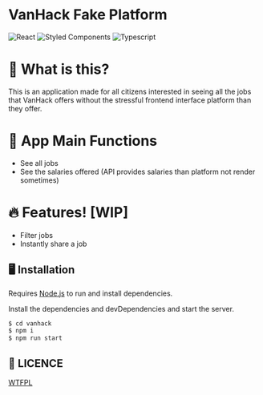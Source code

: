 # VanHack Fake Platform
![React](https://img.shields.io/badge/-React-20232a?logo=react&style=for-the-badge) ![Styled Components](https://img.shields.io/badge/-Styled_Components-DA7192?logo=styled-components&style=for-the-badge) ![Typescript](https://img.shields.io/badge/-Typescript-1572B6?logo=typescript&style=for-the-badge)


# 🤔 What is this?
This is an application made for all citizens interested in seeing all the jobs that VanHack offers without the stressful frontend interface platform than they offer.

# 🔮 App Main Functions
- See all jobs
- See the salaries offered (API provides salaries than platform not render sometimes)

# 🔥 Features! [WIP]
- Filter jobs
- Instantly share a job

## 🖥 Installation

Requires [Node.js](https://nodejs.org/) to run and install dependencies.

Install the dependencies and devDependencies and start the server.

```sh
$ cd vanhack
$ npm i
$ npm run start
```

## 👻 LICENCE

[WTFPL](http://www.wtfpl.net/about/)
